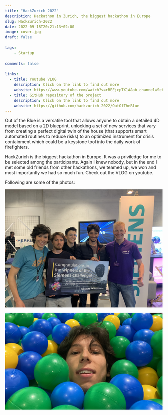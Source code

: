 ```yaml
---
title: "HackZurich 2022"
description: Hackathon in Zurich, the biggest hackathon in Europe
slug: HackZurich-2022
date: 2022-09-18T20:21:13+02:00
image: cover.jpg
draft: false
    
tags:
    - Startup

comments: false

links:  
  - title: Youtube VLOG
    description: Click on the link to find out more
    website: https://www.youtube.com/watch?v=rBEEjcpTX1A&ab_channel=SebastianCavada
  - title: GitHub repository of the project
    description: Click on the link to find out more
    website: https://github.com/hackzurich-2022/OutOfTheBlue
---
```


Out of the Blue is a versatile tool that allows anyone to obtain a detailed 4D model based on a 2D blueprint, unlocking a set of new services that vary from creating a perfect digital twin of the house (that supports smart automated routines to reduce risks) to an optimized instrument for crisis containment which could be a keystone tool into the daily work of firefighters.

HackZurich is the biggest hackathon in Europe. It was a priviledge for me to be selected among the participants. Again I knew nobody, but in the end I met some old friends from other hackathons, we teamed up, we won and most importantly we had so much fun. Check out the VLOG on youtube.

Following are some of the photos:

![](0.jpg)

![](1.jpg)
